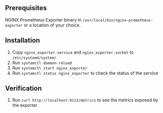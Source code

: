 ## Prerequisites

NGINX Prometheus Exporter binary in `/usr/local/bin/nginx-prometheus-exporter` or a location of your choice.

## Installation

1. Copy `nginx_exporter.service` and `nginx_exporter.socket` to `/etc/systemd/system/`
2. Run `systemctl daemon-reload`
3. Run `systemctl start nginx_exporter`
4. Run `systemctl status nginx_exporter` to check the status of the service

## Verification

1. Run `curl http://localhost:9113/metrics` to see the metrics exposed by the exporter.